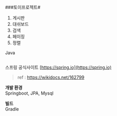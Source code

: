 ###토이프로젝트#

1) 게시판
2) 대쉬보드
3) 검색
4) 페이징
5) 정렬

Java
```java

```

스프링 공식사이트
[https://spring.io](https://spring.io)

> ref : https://wikidocs.net/162799

<b>개발 환경</b><br>
Springboot, JPA, Mysql

<b>빌드</b><br>
Gradle
